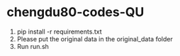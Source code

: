 # chengdu80-codes-QU

1. pip install -r requirements.txt
2. Please put the original data in the original_data folder
3. Run run.sh
